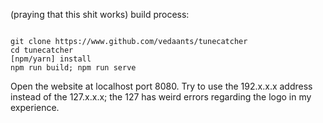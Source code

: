 (praying that this shit works)
build process: 

<code>
git clone https://www.github.com/vedaants/tunecatcher
cd tunecatcher
[npm/yarn] install
npm run build; npm run serve
</code>

Open the website at localhost port 8080. Try to use the 192.x.x.x address instead of the 127.x.x.x; the 127 has weird errors regarding the logo in my experience. 